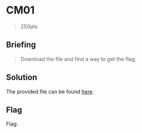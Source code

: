 # CM01
> 250pts

## Briefing
> Download the file and find a way to get the flag.

## Solution
The provided file can be found [here](cm01.zip).

## Flag
Flag: ` `
